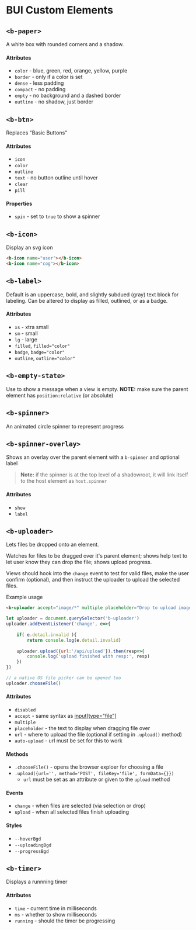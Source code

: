 # BUI Custom Elements

## `<b-paper>`

A white box with rounded corners and a shadow.

#### Attributes
- `color` - blue, green, red, orange, yellow, purple
- `border` - only if a color is set
- `dense` - less padding
- `compact` - no padding
- `empty` - no background and a dashed border
- `outline` - no shadow, just border

## `<b-btn>`

Replaces "Basic Buttons"

#### Attributes
- `icon`
- `color`
- `outline`
- `text` - no button outline until hover
- `clear`
- `pill`

#### Properties
- `spin` - set to `true` to show a spinner

## `<b-icon>`

Display an svg icon

```html
<b-icon name="user"></b-icon>
<b-icon name="cog"></b-icon>
```

## `<b-label>`

Default is an uppercase, bold, and slightly subdued (gray) text block for labeling.
Can be altered to display as filled, outlined, or as a badge.

#### Attributes
- `xs` - xtra small
- `sm` - small
- `lg` - large
- `filled`, `filled="color"`
- `badge`, `badge="color"`
- `outline`, `outline="color"`

## `<b-empty-state>`

Use to show a message when a view is empty. **NOTE:** make sure the parent 
element has `position:relative` (or absolute)

## `<b-spinner>`

An animated circle spinner to represent progress

## `<b-spinner-overlay>`

Shows an overlay over the parent element with a `b-spinner` and optional label

>**Note:** if the spinner is at the top level of a shadowroot, it will link itself
> to the host element as `host.spinner`

#### Attributes
- `show`
- `label`

## `<b-uploader>`

Lets files be dropped onto an element.

Watches for files to be dragged over it's parent element;
shows help text to let user know they can drop the file; shows upload progress.

Views should hook into the `change` event to test for valid files, make the user
confirm (optional), and then instruct the uploader to upload the selected files.

Example usage

```html
<b-uploader accept="image/*" multiple placeholder="Drop to upload images"></b-uploader>
```

```js
let uploader = document.querySelector('b-uploader')
uploader.addEventListener('change', e=>{
    
    if( e.detail.invalid ){
        return console.log(e.detail.invalid)
    
    uploader.upload({url:'/api/upload'}).then(resp=>{
        console.log('upload finished with resp:', resp)
    })
})

// a native OS file picker can be opened too
uploader.chooseFile()
```

#### Attributes
- `disabled`
- `accept` - same syntax as [input[type="file"]](https://developer.mozilla.org/en-US/docs/Web/HTML/Element/input/file#accept)
- `multiple`
- `placeholder` - the text to display when dragging file over
- `url` - where to upload the file (optional if setting in `.upload()` method)
- `auto-upload` - url must be set for this to work

#### Methods
- `.chooseFile()` - opens the browser exploer for choosing a file
- `.upload({url='', method='POST', fileKey='file', formData={}})`
    - `url` must be set as an attribute or given to the `upload` method

#### Events
- `change` - when files are selected (via selection or drop)
- `upload` - when all selected files finish uploading

#### Styles
- `--hoverBgd`
- `--uploadingBgd`
- `--progressBgd`

## `<b-timer>`

Displays a runnning timer

#### Attributes
- `time` - current time in milliseconds
- `ms` - whether to show milliseconds
- `running` - should the timer be progressing